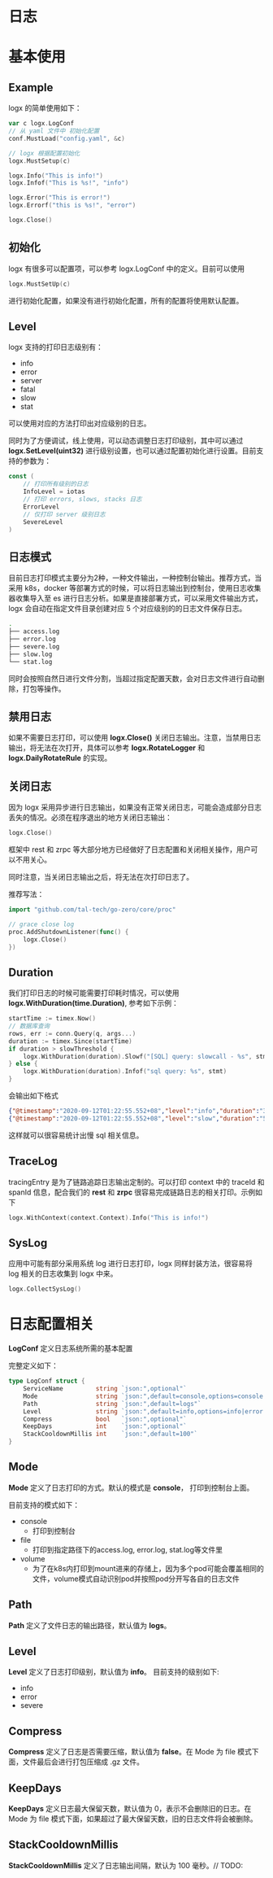 # 日志

# 基本使用
## Example


logx 的简单使用如下：


```go
var c logx.LogConf
// 从 yaml 文件中 初始化配置
conf.MustLoad("config.yaml", &c)

// logx 根据配置初始化
logx.MustSetup(c)

logx.Info("This is info!")
logx.Infof("This is %s!", "info")

logx.Error("This is error!")
logx.Errorf("this is %s!", "error")

logx.Close()
```


## 初始化


logx 有很多可以配置项，可以参考 logx.LogConf 中的定义。目前可以使用


```go
logx.MustSetUp(c)
```


进行初始化配置，如果没有进行初始化配置，所有的配置将使用默认配置。


## Level


logx 支持的打印日志级别有：


- info
- error
- server
- fatal
- slow
- stat



可以使用对应的方法打印出对应级别的日志。


同时为了方便调试，线上使用，可以动态调整日志打印级别，其中可以通过 **logx.SetLevel(uint32)** 进行级别设置，也可以通过配置初始化进行设置。目前支持的参数为：


```go
const (
	// 打印所有级别的日志
	InfoLevel = iotas
	// 打印 errors, slows, stacks 日志
	ErrorLevel
	// 仅打印 server 级别日志
	SevereLevel
)
```


## 日志模式


目前日志打印模式主要分为2种，一种文件输出，一种控制台输出。推荐方式，当采用 k8s，docker 等部署方式的时候，可以将日志输出到控制台，使用日志收集器收集导入至 es 进行日志分析。如果是直接部署方式，可以采用文件输出方式，logx 会自动在指定文件目录创建对应 5 个对应级别的的日志文件保存日志。


```bash
.
├── access.log
├── error.log
├── severe.log
├── slow.log
└── stat.log
```


同时会按照自然日进行文件分割，当超过指定配置天数，会对日志文件进行自动删除，打包等操作。


## 禁用日志


如果不需要日志打印，可以使用 **logx.Close()** 关闭日志输出。注意，当禁用日志输出，将无法在次打开，具体可以参考 **logx.RotateLogger** 和 **logx.DailyRotateRule** 的实现。


## 关闭日志


因为 logx 采用异步进行日志输出，如果没有正常关闭日志，可能会造成部分日志丢失的情况。必须在程序退出的地方关闭日志输出：


```go
logx.Close()
```


框架中 rest 和 zrpc 等大部分地方已经做好了日志配置和关闭相关操作，用户可以不用关心。


同时注意，当关闭日志输出之后，将无法在次打印日志了。


推荐写法：


```go
import "github.com/tal-tech/go-zero/core/proc"

// grace close log
proc.AddShutdownListener(func() {
	logx.Close()
})
```


## Duration


我们打印日志的时候可能需要打印耗时情况，可以使用 **logx.WithDuration(time.Duration)**, 参考如下示例：


```go
startTime := timex.Now()
// 数据库查询
rows, err := conn.Query(q, args...)
duration := timex.Since(startTime)
if duration > slowThreshold {
    logx.WithDuration(duration).Slowf("[SQL] query: slowcall - %s", stmt)
} else {
    logx.WithDuration(duration).Infof("sql query: %s", stmt)
}
```


会输出如下格式


```json
{"@timestamp":"2020-09-12T01:22:55.552+08","level":"info","duration":"3.0ms","content":"sql query:..."}
{"@timestamp":"2020-09-12T01:22:55.552+08","level":"slow","duration":"500ms","content":"[SQL] query: slowcall - ..."}
```


这样就可以很容易统计出慢 sql 相关信息。


## TraceLog


tracingEntry 是为了链路追踪日志输出定制的。可以打印 context 中的 traceId 和 spanId 信息，配合我们的 **rest** 和 **zrpc** 很容易完成链路日志的相关打印。示例如下


```go
logx.WithContext(context.Context).Info("This is info!")
```


## SysLog


应用中可能有部分采用系统 log 进行日志打印，logx 同样封装方法，很容易将 log 相关的日志收集到 logx 中来。


```go
logx.CollectSysLog()
```




# 日志配置相关


**LogConf** 定义日志系统所需的基本配置


完整定义如下：


```go
type LogConf struct {
	ServiceName         string `json:",optional"`
	Mode                string `json:",default=console,options=console|file|volume"`
	Path                string `json:",default=logs"`
	Level               string `json:",default=info,options=info|error|severe"`
	Compress            bool   `json:",optional"`
	KeepDays            int    `json:",optional"`
	StackCooldownMillis int    `json:",default=100"`
}
```


## Mode


**Mode** 定义了日志打印的方式。默认的模式是 **console**， 打印到控制台上面。


目前支持的模式如下：


- console
   -  打印到控制台
- file
   - 打印到指定路径下的access.log, error.log, stat.log等文件里
- volume
   - 为了在k8s内打印到mount进来的存储上，因为多个pod可能会覆盖相同的文件，volume模式自动识别pod并按照pod分开写各自的日志文件



## Path


**Path** 定义了文件日志的输出路径，默认值为 **logs**。


## Level


**Level** 定义了日志打印级别，默认值为 **info**。
目前支持的级别如下:


- info
- error
- severe



## Compress


**Compress** 定义了日志是否需要压缩，默认值为 **false**。在 Mode 为 file 模式下面，文件最后会进行打包压缩成 .gz 文件。


## KeepDays


**KeepDays** 定义日志最大保留天数，默认值为 0，表示不会删除旧的日志。在 Mode 为 file 模式下面，如果超过了最大保留天数，旧的日志文件将会被删除。


## StackCooldownMillis


**StackCooldownMillis** 定义了日志输出间隔，默认为 100 毫秒。// TODO:
